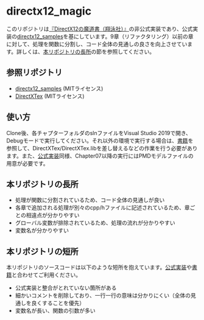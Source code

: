 # directx12_magic

このリポジトリは[『DirectX12の魔道書（翔泳社）』](https://www.shoeisha.co.jp/book/detail/9784798161938)の非公式実装であり、公式実装の[directx12_samples](https://github.com/boxerprogrammer/directx12_samples)を基にしています。9章（リファクタリング）以前の章に対して、処理を関数に分割し、コード全体の見通しの良さを向上させています。詳しくは、[本リポジトリの長所](#本リポジトリの長所)の節を参照してください。


## 参照リポジトリ

* [directx12_samples](https://github.com/boxerprogrammer/directx12_samples) (MITライセンス)
* [DirectXTex](https://github.com/microsoft/DirectXTex) (MITライセンス)


## 使い方

Clone後、各チャプターフォルダのslnファイルをVisual Studio 2019で開き、Debugモードで実行してください。それ以外の環境で実行する場合は、[書籍](https://www.shoeisha.co.jp/book/detail/9784798161938)を参照して、DirectXTex/DirectXTex.libを差し替えるなどの作業を行う必要があります。また、[公式実装](https://github.com/boxerprogrammer/directx12_samples)同様、Chapter07以降の実行にはPMDモデルファイルの用意が必要です。

## 本リポジトリの長所

* 処理が関数に分割されているため、コード全体の見通しが良い
* 各章で追加される処理が別々のcpp/hファイルに記述されているため、章ごとの相違点が分かりやすい
* グローバル変数が排除されているため、処理の流れが分かりやすい
* 変数名が分かりやすい


## 本リポジトリの短所

本リポジトリのソースコードは以下のような短所を抱えています。[公式実装](https://github.com/boxerprogrammer/directx12_samples)や[書籍](https://www.shoeisha.co.jp/book/detail/9784798161938)と合わせてご利用ください。

* 公式実装と整合がとれていない箇所がある
* 細かいコメントを削除しており、一行一行の意味は分かりにくい（全体の見通しを良くすることを優先）
* 変数名が長い、関数の引数が多い
